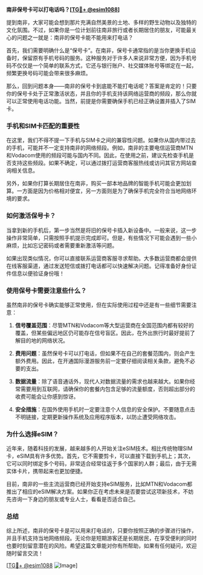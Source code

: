 **南非保号卡可以打电话吗？[[TG💪+ @esim1088](https://t.me/s/esim1088)]**

提到南非，大家可能会想到那片充满自然美景的土地、多样的野生动物以及独特的文化氛围。不过，如果你是一位计划前往南非旅行或者长期居住的朋友，可能最关心的问题之一就是：南非的保号卡能不能用来打电话？

首先，我们需要明确什么是“保号卡”。在南非，保号卡通常指的是当你更换手机设备时，保留原有手机号码的服务。这种服务对于许多人来说非常方便，因为手机号码不仅仅是一个简单的联系方式，它还与银行账户、社交媒体账号等绑定在一起，频繁更换号码可能会带来很多麻烦。

那么，回到问题本身——南非的保号卡到底能不能打电话呢？答案是肯定的！只要你的保号卡处于正常激活状态，并且你的手机支持该网络运营商的频段，那么你就可以正常使用电话功能。当然，前提是你需要确保手机已经正确设置并插入了SIM卡。

### 手机和SIM卡匹配的重要性

在这里，我们不得不提一下手机与SIM卡之间的兼容性问题。如果你从国内带过去的手机，可能并不一定支持南非的网络频段。例如，南非的主要电信运营商MTN和Vodacom使用的频段可能与国内不同。因此，在使用之前，建议先检查手机是否支持这些频段。如果不确定，可以通过拨打运营商客服热线或访问其官方网站查询相关信息。

另外，如果你打算长期居住在南非，购买一部本地品牌的智能手机可能会更加划算。一方面是因为价格相对便宜，另一方面则是为了确保手机完全符合当地网络环境的要求。

### 如何激活保号卡？

当拿到新的手机后，第一步当然是将旧的保号卡插入新设备中。一般来说，这一步操作非常简单，只需按照手机提示完成即可。但是，有些情况下可能会遇到一些小麻烦，比如忘记密码或者需要重新激活等问题。

如果出现类似情况，你可以直接联系运营商客服寻求帮助。大多数运营商都会提供在线客服渠道，通过发送短信或拨打电话都可以快速解决问题。记得准备好身份证件信息以便验证身份哦！

### 使用保号卡需要注意些什么？

虽然南非的保号卡确实能够正常使用，但在实际使用过程中还是有一些细节需要注意：

1. **信号覆盖范围**：尽管MTN和Vodacom等大型运营商在全国范围内都有较好的覆盖，但某些偏远地区仍可能存在信号盲区。因此，在外出旅行时最好提前了解目的地的网络状况。
   
2. **费用问题**：虽然保号卡可以打电话，但如果不在自己的套餐范围内，则会产生额外费用。因此，在开通国际漫游服务前一定要仔细阅读相关条款，避免不必要的支出。

3. **数据流量**：除了语音通话外，现代人对数据流量的需求也越来越大。如果你经常需要用到互联网，请确保你的套餐内包含足够的流量额度，否则超出部分的收费可能会让你感到惊讶。

4. **安全措施**：在国外使用手机时一定要注意个人信息的安全保护。不要随意点击不明链接，定期更新操作系统及应用程序版本，以防止遭受网络攻击。

### 为什么选择eSIM？

近年来，随着科技的发展，越来越多的人开始关注eSIM技术。相比传统物理SIM卡，eSIM具有许多优势。首先，它不需要剪卡，可以直接下载到手机上；其次，它可以同时绑定多个号码，非常适合经常往返于多个国家的人群；最后，由于无需实体卡片，携带起来也更加便捷。

目前，南非的一些主流运营商已经开始支持eSIM服务，比如MTN和Vodacom都推出了相应的eSIM解决方案。如果你正在考虑未来是否要尝试这项新技术，不妨先咨询一下身边的朋友或专业人士，看看是否适合自己。

### 总结

综上所述，南非的保号卡是可以用来打电话的，只要你按照正确的步骤进行操作，并且手机支持当地网络频段。无论你是短期游客还是长期居民，在享受便利的同时也要时刻留意潜在的风险。希望这篇文章能对你有所帮助，如果有任何疑问，欢迎随时留言交流！

[[TG💪+ @esim1088](https://t.me/s/esim1088) ![Image](https://i.postimg.cc/4NQfJmqS/Snipaste-2025-05-13-00-14-12.png)]